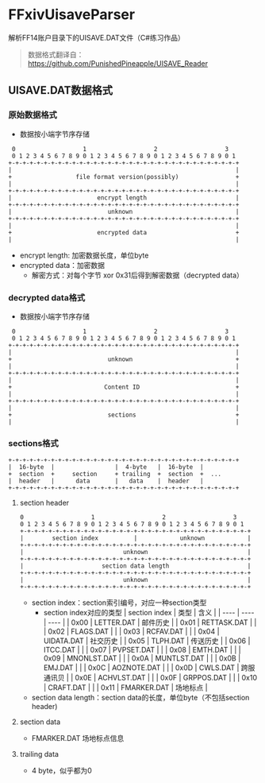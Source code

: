 # FFxivUisaveParser

解析FF14账户目录下的UISAVE.DAT文件（C#练习作品）

> 数据格式翻译自：<https://github.com/PunishedPineapple/UISAVE_Reader>

## UISAVE.DAT数据格式

### 原始数据格式

+ 数据按小端字节序存储

```rfc
 0                   1                   2                   3
 0 1 2 3 4 5 6 7 8 9 0 1 2 3 4 5 6 7 8 9 0 1 2 3 4 5 6 7 8 9 0 1
+-+-+-+-+-+-+-+-+-+-+-+-+-+-+-+-+-+-+-+-+-+-+-+-+-+-+-+-+-+-+-+-+
|                                                               |
+                  file format version(possibly)                +
|                                                               |
+-+-+-+-+-+-+-+-+-+-+-+-+-+-+-+-+-+-+-+-+-+-+-+-+-+-+-+-+-+-+-+-+
|                        encrypt length                         |
+-+-+-+-+-+-+-+-+-+-+-+-+-+-+-+-+-+-+-+-+-+-+-+-+-+-+-+-+-+-+-+-+
|                           unknown                             |
+-+-+-+-+-+-+-+-+-+-+-+-+-+-+-+-+-+-+-+-+-+-+-+-+-+-+-+-+-+-+-+-+
|                                                               |
+                        encrypted data                         +
|                                                               |
```

+ encrypt length: 加密数据长度，单位byte
+ encrypted data：加密数据
  + 解密方式：对每个字节 xor 0x31后得到解密数据（decrypted data）

### decrypted data格式

+ 数据按小端字节序存储

```rfc
 0                   1                   2                   3
 0 1 2 3 4 5 6 7 8 9 0 1 2 3 4 5 6 7 8 9 0 1 2 3 4 5 6 7 8 9 0 1
+-+-+-+-+-+-+-+-+-+-+-+-+-+-+-+-+-+-+-+-+-+-+-+-+-+-+-+-+-+-+-+-+
|                                                               |
+                           unknown                             +
|                                                               |
+-+-+-+-+-+-+-+-+-+-+-+-+-+-+-+-+-+-+-+-+-+-+-+-+-+-+-+-+-+-+-+-+
|                                                               |
+                          Content ID                           +
|                                                               |
+-+-+-+-+-+-+-+-+-+-+-+-+-+-+-+-+-+-+-+-+-+-+-+-+-+-+-+-+-+-+-+-+
|                                                               |
+                           sections                            +
|                                                               |
```

### sections格式

```rfc
+-+-+-+-+-+-+-+-+-+-+-+-+-+-+-+-+-+-+-+-+-+-+-+-+-+-+-+-+-+-+-+-+
|  16-byte  |                 |  4-byte   |  16-byte  |
+  section  +     section     + trailing  +  section  +  ...
|  header   |      data       |   data    |  header   |
+-+-+-+-+-+-+-+-+-+-+-+-+-+-+-+-+-+-+-+-+-+-+-+-+-+-+-+-+-+-+-+-+
```

1. section header

    ```rfc
    0                   1                   2                   3
    0 1 2 3 4 5 6 7 8 9 0 1 2 3 4 5 6 7 8 9 0 1 2 3 4 5 6 7 8 9 0 1
    +-+-+-+-+-+-+-+-+-+-+-+-+-+-+-+-+-+-+-+-+-+-+-+-+-+-+-+-+-+-+-+-+
    |        section index          |            unknown            |
    +-+-+-+-+-+-+-+-+-+-+-+-+-+-+-+-+-+-+-+-+-+-+-+-+-+-+-+-+-+-+-+-+
    |                            unknown                            |
    +-+-+-+-+-+-+-+-+-+-+-+-+-+-+-+-+-+-+-+-+-+-+-+-+-+-+-+-+-+-+-+-+
    |                      section data length                      |
    +-+-+-+-+-+-+-+-+-+-+-+-+-+-+-+-+-+-+-+-+-+-+-+-+-+-+-+-+-+-+-+-+
    |                            unknown                            |
    +-+-+-+-+-+-+-+-+-+-+-+-+-+-+-+-+-+-+-+-+-+-+-+-+-+-+-+-+-+-+-+-+
    ```

    + section index：section索引编号，对应一种section类型
      + section index对应的类型
        | section index | 类型 | 含义 |
        | ---- | ---- | ---- |
        | 0x00 | LETTER.DAT | 邮件历史 |
        | 0x01 | RETTASK.DAT | |
        | 0x02 | FLAGS.DAT | |
        | 0x03 | RCFAV.DAT | |
        | 0x04 | UIDATA.DAT | 社交历史 |
        | 0x05 | TLPH.DAT | 传送历史 |
        | 0x06 | ITCC.DAT | |
        | 0x07 | PVPSET.DAT | |
        | 0x08 | EMTH.DAT | |
        | 0x09 | MNONLST.DAT | |
        | 0x0A | MUNTLST.DAT | |
        | 0x0B | EMJ.DAT | |
        | 0x0C | AOZNOTE.DAT | |
        | 0x0D | CWLS.DAT | 跨服通讯贝 |
        | 0x0E | ACHVLST.DAT | |
        | 0x0F | GRPPOS.DAT | |
        | 0x10 | CRAFT.DAT | |
        | 0x11 | FMARKER.DAT | 场地标点 |
    + section data length：section data的长度，单位byte（不包括section header)

2. section data
    + FMARKER.DAT 场地标点信息

3. trailing data
    + 4 byte，似乎都为0
